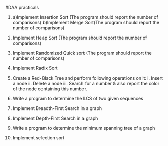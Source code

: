 #DAA practicals

1. a)Implement Insertion Sort (The program should report the number of comparisons) b)Implement Merge Sort(The program should report the number of comparisons)

2. Implement Heap Sort (The program should report the number of comparisons)

3. Implement Randomized Quick sort (The program should report the number of comparisons)

4. Implement Radix Sort

5. Create a Red-Black Tree and perform following operations on it: i. Insert a node ii. Delete a node iii. Search for a number & also report the color of the node containing this number.

6. Write a program to determine the LCS of two given sequences

7. Implement Breadth-First Search in a graph

8. Implement Depth-First Search in a graph

9. Write a program to determine the minimum spanning tree of a graph

10. Implement selection sort

